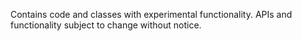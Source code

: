 Contains code and classes with experimental functionality. APIs and
functionality subject to change without notice.
